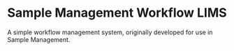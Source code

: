 Sample Management Workflow LIMS
================

A simple workflow management system, originally developed for use in Sample Management.
